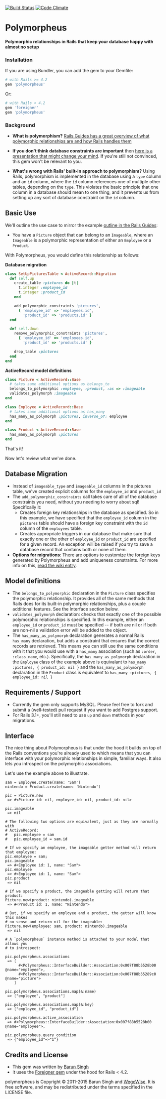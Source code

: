[![Build Status](https://travis-ci.org/wegowise/polymorpheus.png?branch=master)](https://travis-ci.org/wegowise/polymorpheus)
[![Code Climate](https://codeclimate.com/github/wegowise/polymorpheus.png)](https://codeclimate.com/github/wegowise/polymorpheus)

# Polymorpheus
**Polymorphic relationships in Rails that keep your database happy with almost
no setup**

### Installation

If you are using Bundler, you can add the gem to your Gemfile:

```ruby
# with Rails >= 4.2
gem 'polymorpheus'
```

Or:

```ruby
# with Rails < 4.2
gem 'foreigner'
gem 'polymorpheus'
```

### Background
* **What is polymorphism?** [Rails Guides has a great overview of what
  polymorphic relationships are and how Rails handles them](
  http://guides.rubyonrails.org/association_basics.html#polymorphic-associations)

* **If you don't think database constraints are important** then [here is a
  presentation that might change your mind](
  http://bostonrb.org/presentations/databases-constraints-polymorphism). If
  you're still not convinced, this gem won't be relevant to you.

* **What's wrong with Rails' built-in approach to polymorphism?** Using Rails,
  polymorphism is implemented in the database using a `type` column and an `id`
  column, where the `id` column references one of multiple other tables,
  depending on the `type`. This violates the basic principle that one column in
  a database should mean to one thing, and it prevents us from setting up any
  sort of database constraint on the `id` column.


## Basic Use

We'll outline the use case to mirror the example [outline in the Rails Guides](
http://guides.rubyonrails.org/association_basics.html#polymorphic-associations):

* You have a `Picture` object that can belong to an `Imageable`, where an
  `Imageable` is a polymorphic representation of either an `Employee` or a
  `Product`.

With Polymorpheus, you would define this relationship as follows:

**Database migration**

```ruby
class SetUpPicturesTable < ActiveRecord::Migration
  def self.up
    create_table :pictures do |t|
      t.integer :employee_id
      t.integer :product_id
    end

    add_polymorphic_constraints 'pictures',
      { 'employee_id' => 'employees.id',
        'product_id' => 'products.id' }
  end

  def self.down
    remove_polymorphic_constraints 'pictures',
      { 'employee_id' => 'employees.id',
        'product_id' => 'products.id' }

    drop_table :pictures
  end
end
```

**ActiveRecord model definitions**

```ruby
class Picture < ActiveRecord::Base
  # takes same additional options as belongs_to
  belongs_to_polymorphic :employee, :product, :as => :imageable
  validates_polymorph :imageable
end

class Employee < ActiveRecord::Base
  # takes same additional options as has_many
  has_many_as_polymorph :pictures, inverse_of: employee
end

class Product < ActiveRecord::Base
  has_many_as_polymorph :pictures
end
```

That's it!

Now let's review what we've done.


## Database Migration

* Instead of `imageable_type` and `imageable_id` columns in the pictures table,
  we've created explicit columns for the `employee_id` and `product_id`
* The `add_polymorphic_constraints` call takes care of all of the database
  constraints you need, without you needing to worry about sql! Specifically it:
  * Creates foreign key relationships in the database as specified. So in this
    example, we have specified that the `employee_id` column in the `pictures`
    table should have a foreign key constraint with the `id` column of the
    `employees` table.
  * Creates appropriate triggers in our database that make sure that exactly one
    or the other of `employee_id` or `product_id` are specified for a given
    record. An exception will be raised if you try to save a database record
    that contains both or none of them.
* **Options for migrations**: There are options to customize the foreign keys
  generated by Polymorpheus and add uniqueness constraints. For more info
  on this, [read the wiki entry](https://github.com/wegowise/polymorpheus/wiki/Migration-options).

## Model definitions

* The `belongs_to_polymorphic` declaration in the `Picture` class specifies the
  polymorphic relationship. It provides all of the same methods that Rails does
  for its built-in polymorphic relationships, plus a couple additional features.
  See the Interface section below.
* `validates_polymorph` declaration: checks that exactly one of the possible
  polymorphic relationships is specified. In this example, either an
  `employee_id` or `product_id` must be specified -- if both are nil or if both
  are non-nil a validation error will be added to the object.
* The `has_many_as_polymorph` declaration generates a normal Rails `has_many`
  declaration, but adds a constraint that ensures that the correct records are
  retrieved. This means you can still use the same conditions with it that you
  would use with a `has_many` association (such as `:order`, `:class_name`,
  etc.). Specifically, the `has_many_as_polymorph` declaration in the `Employee`
  class of the example above is equivalant to
  `has_many :pictures, { product_id: nil }`
  and the `has_many_as_polymorph` declaration in the `Product` class is
  equivalent to `has_many :pictures, { employee_id: nil }`

## Requirements / Support

* Currently the gem only supports MySQL. Please feel free to fork and submit a
  (well-tested) pull request if you want to add Postgres support.
* For Rails 3.1+, you'll still need to use `up` and `down` methods in your
  migrations.

## Interface

The nice thing about Polymorpheus is that under the hood it builds on top of the
Rails conventions you're already used to which means that you can interface with
your polymorphic relationships in simple, familiar ways. It also lets you
introspect on the polymorphic associations.

Let's use the example above to illustrate.

```
sam = Employee.create(name: 'Sam')
nintendo = Product.create(name: 'Nintendo')

pic = Picture.new
 => #<Picture id: nil, employee_id: nil, product_id: nil>

pic.imageable
 => nil

# The following two options are equivalent, just as they are normally with
# ActiveRecord:
#   pic.employee = sam
#   pic.employee_id = sam.id

# If we specify an employee, the imageable getter method will return that employee:
pic.employee = sam;
pic.imageable
 => #<Employee id: 1, name: "Sam">
pic.employee
 => #<Employee id: 1, name: "Sam">
pic.product
 => nil

# If we specify a product, the imageable getting will return that product:
Picture.new(product: nintendo).imageable
 => #<Product id: 1, name: "Nintendo">

# But, if we specify an employee and a product, the getter will know this makes
# no sense and return nil for the imageable:
Picture.new(employee: sam, product: nintendo).imageable
 => nil

# A `polymorpheus` instance method is attached to your model that allows you
# to introspect:

pic.polymorpheus.associations
 => [
      #<Polymorpheus::InterfaceBuilder::Association:0x007f88b5528b00 @name="employee">,
      #<Polymorpheus::InterfaceBuilder::Association:0x007f88b55289c0 @name="picture">
    ]

pic.polymorpheus.associations.map(&:name)
 => ["employee", "product"]

pic.polymorpheus.associations.map(&:key)
 => ["employee_id", "product_id"]

pic.polymorpheus.active_association
 => #<Polymorpheus::InterfaceBuilder::Association:0x007f88b5528b00 @name="employee">,

pic.polymorpheus.query_condition
 => {"employee_id"=>"1"}
```

## Credits and License

* This gem was written by [Barun Singh](https://github.com/barunio)
* It uses the [Foreigner gem](https://github.com/matthuhiggins/foreigner) under
  the hood for Rails < 4.2.

polymorpheus is Copyright © 2011-2015 Barun Singh and [WegoWise](
http://wegowise.com). It is free software, and may be redistributed under the
terms specified in the LICENSE file.
